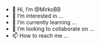 - 👋 Hi, I’m @MirkoBB
- 👀 I’m interested in ...
- 🌱 I’m currently learning ...
- 💞️ I’m looking to collaborate on ...
- 📫 How to reach me ...

<!---
MirkoBB/MirkoBB is a ✨ special ✨ repository because its `README.md` (this file) appears on your GitHub profile.
You can click the Preview link to take a look at your changes.
--->
